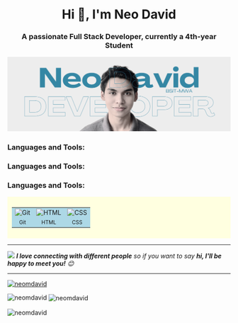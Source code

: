 <h1 align="center">Hi 👋, I'm Neo David</h1>
<h3 align="center">A passionate Full Stack Developer, currently a 4th-year Student</h3>

<p align="center">
  <img src="https://github.com/neomdavid/neomdavid/blob/main/GitHubHeader.png" alt="neomdavid" />
</p>


<h3 align="left">Languages and Tools:</h3>
<h3 align="left">Languages and Tools:</h3>
<h3 align="left">Languages and Tools:</h3>
<div align="left" style="background-color: lightyellow; padding:10px;">
  <table width="100%">
    <tr>
      <td align="center" style="background-color: lightblue;">
        <img width="50" src="https://raw.githubusercontent.com/marwin1991/profile-technology-icons/refs/heads/main/icons/git.png" alt="Git" title="Git"/><br/>
        <sub>Git</sub>
      </td>
      <td align="center" style="background-color: lightblue;">
        <img width="50" src="https://raw.githubusercontent.com/marwin1991/profile-technology-icons/refs/heads/main/icons/html.png" alt="HTML" title="HTML"/><br/>
        <sub>HTML</sub>
      </td>
      <td align="center" style="background-color: lightblue;">
        <img width="50" src="https://raw.githubusercontent.com/marwin1991/profile-technology-icons/refs/heads/main/icons/css.png" alt="CSS" title="CSS"/><br/>
        <sub>CSS</sub>
      </td>
      <!-- more cells ... -->
    </tr>
  </table>
</div>




---

<img src="https://media.giphy.com/media/LnQjpWaON8nhr21vNW/giphy.gif" width="60">  
<em><b>I love connecting with different people</b> so if you want to say <b>hi, I'll be happy to meet you!</b> 😊</em>

---

<p align="left">
  <a href="https://github.com/ryo-ma/github-profile-trophy">
    <img src="https://github-profile-trophy.vercel.app/?username=neomdavid&theme=juicyfresh" alt="neomdavid" />
  </a>
</p>

<p>
  <img align="left" src="https://github-readme-stats.vercel.app/api/top-langs?username=neomdavid&show_icons=true&locale=en&layout=compact&theme=dark" alt="neomdavid" />
</p>

<p>
  &nbsp;<img align="center" src="https://github-readme-stats.vercel.app/api?username=neomdavid&show_icons=true&locale=en&theme=dark" alt="neomdavid" />
</p>

<p>
  <img align="center" src="https://github-readme-streak-stats.herokuapp.com/?user=neomdavid&theme=dark" alt="neomdavid" />
</p>
